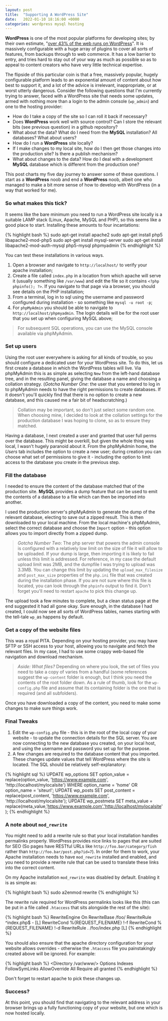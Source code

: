 ```yaml
---
layout: post
title:  "Supporting A WordPress Site"
date:   2022-01-10 18:16:00 +0000
categories: wordpress mysql hosting
---
```

**WordPress** is one of the most popular platforms for developing sites; by their own estimate, "[over 43% of the web runs on WordPress][wordpress-feature-blurb]". It is massively configurable with a huge array of plugins to cover all sorts of features, from backups through to web commerce. It has a low barrier to entry, and tries hard to stay out of your way as much as possible so as to appeal to content creators who have very little technical expertise.

The flipside of this particular coin is that a free, massively popular, hugely configurable platform leads to an exponential amount of content about how best to support it, and a lot of the advice is irrelevant, inappropriate, or at worst utterly dangerous. Consider the following questions that I'm currently trying to answer, faced with a WordPress site that needs some updates, armed with nothing more than a login to the admin console (`wp_admin`) and one to the hosting provider:

- How do I take a copy of the site so I can roll it back if necessary?
- Does **WordPress** work well with source control? Can I store the relevant bits (see previous question) in a github repository?
- What about the data? What do I need from the **MySQL** installation? All databases? What about users?
- How do I run a **WordPress** site locally?
- If I make changes to my local site, how do I then get those changes into the production site? Is there a publish mechanism?
- What about changes to the data? How do I deal with a development **MySQL** database which is different from the production one? 

This post charts my five day journey to answer some of these questions. I start as a **WordPress** noob and end a **WordPress** noob, albeit one who managed to make a bit more sense of how to develop with WordPress (in a way that worked for me).

### So what makes this tick?

It seems like the bare minimum you need to run a WordPress site locally is a suitable LAMP stack (Linux, Apache, MySQL and PHP), so this seems like a good place to start. Installing these amounts to four incantations:

{% highlight bash %}
sudo apt-get install apache2
sudo apt-get install php5 libapache2-mod-php5
sudo apt-get install mysql-server
sudo apt-get install libapache2-mod-auth-mysql php5-mysql phpmyadmin
{% endhighlight %}

You can test these installations in various ways.

1. Open a browser and navigate to `http://localhost/` to verify your apache installation;
2. Create a file called `index.php` in a location from which apache will serve it (usually something like `/var/www`) and edit the file so it contains `<?php phpinfo(); ?>`. If you navigate to that page via a browser, you should see details on the PHP installation;
3. From a terminal, log in to sql using the username and password configured during installation - so something like `mysql -u root -p`;
4. For `phpMyAdmin` you should be able to navigate to `http://localhost/phpmyadmin`. The login details will be for the root user that you set up when configuring MySQL above;

> For subsequent SQL operations, you can use the MySQL console available via phpMyAdmin.

### Set up users

Using the root user everywhere is asking for all kinds of trouble, so you should configure a dedicated user for your WordPress site. To do this, let us first create a database in which the WordPress tables will live. Via phpMyAdmin this is as simple as selecting `New` from the left-hand database tree, and in the resulting panel, giving the database a name and choosing a collation strategy. (_Gotcha Number One_: the user that you entered to log in to phpMyAdmin needs to have the right permissions to create databases. If it doesn't you'll quickly find that there is no option to create a new database, and this caused me a fair bit of headscratching.)

> Collation may be important, so don't just select some random one. When choosing mine, I decided to look at the collation settings for the production database I was hoping to clone, so as to ensure they matched.

Having a database, I next created a user and granted that user full perms over the database. This might be overkill, but given the whole thing was local, I wasn't hugely paranoid about it. From the phpMyAdmin home, the _Users_ tab includes the option to create a new user; during creation you can choose what set of permissions to give it - including the option to limit access to the database you create in the previous step.

### Fill the database

I needed to ensure the content of the database matched that of the production site. **MySQL** provides a dump feature that can be used to emit the contents of a database to a file which can then be imported into another. 

I used the production server's phpMyAdmin to generate the dump of the relevant database, electing to save out a zipped result. This is then downloaded to your local machine. From the local machine's phpMyAdmin, select the correct database and choose the `Import` option - this option allows you to import directly from a zipped dump.

> _Gotcha Number Two_: The php server that powers the admin console is configured with a relatively low limit on the size of file it will allow to be uploaded. If your dump is large, then importing it is likely to fail unless this limit is addressed. For reference, in my case the default upload limit was 2MB, and the dumpfile I was trying to upload was 3.3MB. You can change this limit by updating the `upload_max_filesize` and `post_max_size` properties of the `php.ini` file that was created during the installation phase. If you are not sure where this file is located, you can look through the `phpinfo` output to find it. Don't forget you'll need to restart `apache` to pick this change up.

The upload took a few minutes to complete, but a clean status page at the end suggested it had all gone okay. Sure enough, in the database I had created, I could now see all sorts of WordPress tables, names starting with the tell-tale `wp_`as happens by default.

### Get a copy of the website files

This was a royal PITA. Depending on your hosting provider, you may have SFTP or SSH access to your host, allowing you to navigate and fetch the relevant files. In my case, I had to use some crappy web-based file navigation and download mechanism.

> _Aside: What files?_ Depending on where you look, the set of files you need to take a copy of varies from a handful (some references suggest the `wp-content` folder is enough, but I think you need the contents of the root folder down. As a rule of thumb, look for the `wp-config.php` file and assume that its containing folder is the one that is required (and all subfolders).

Once you have downloaded a copy of the content, you need to make some changes to make sure things work.

### Final Tweaks

1. Edit the `wp-config.php` file - this is in the root of the local copy of your website - to update the connection details for the SQL server. You are now connecting to the new database you created, on your local host, and using the username and password you set up for the purpose.
2. A few changes are required to the database content that you imported. These changes update values that tell WordPress where the site is located. The SQL should be relatively self-explanatory:

{% highlight sql %}
UPDATE wp_options SET option_value = replace(option_value, 'https://www.example.com', 'http://localhost/mylocalsite') WHERE option_name = 'home' OR option_name = 'siteurl';
UPDATE wp_posts SET post_content = replace(post_content, 'https://www.example.com', 'http://localhost/mylocalsite');
UPDATE wp_postmeta SET meta_value = replace(meta_value,'https://www.example.com','http://localhost/mylocalsite');
{% endhighlight %}

### A note about `mod_rewrite`

You might need to add a rewrite rule so that your local installation handles permalinks properly. WordPress provides nice links to pages that are suited for SEO (So pages have RESTful URLs like `http://foo.bar/category/fish` rather than `http://foo.bar/post.php?id=7`). In order for them to work, your Apache installation needs to have `mod_rewrite` installed and enabled, and you need to provide a rewrite rule that can be used to translate these links into the correct content.

On my Apache installation `mod_rewrite` was disabled by default. Enabling it is as simple as:

{% highlight bash %}
sudo a2enmod rewrite
{% endhighlight %}

The rewrite rule required for WordPress permalinks looks like this (this can be put in a file called `.htaccess` that sits alongside the rest of the site):

{% highlight bash %}
<IfModule mod_rewrite.c>
  RewriteEngine On
  RewriteBase /foo/
  RewriteRule ^index\.php$ - [L]
  RewriteCond %{REQUEST_FILENAME} !-f
  RewriteCond %{REQUEST_FILENAME} !-d
  RewriteRule . /foo/index.php [L]
</IfModule>
{% endhighlight %}

You should also ensure that the apache directory configuration for your website allows overrides - otherwise the `.htaccess` file you painstakingly created above will be ignored. For example:

{% highlight bash %}
<Directory /var/www/>
        Options Indexes FollowSymLinks
        AllowOverride All
        Require all granted
</Directory>
{% endhighlight %}

Don't forget to restart apache to pick these changes up.

### Success?

At this point, you should find that navigating to the relevant address in your browser brings up a fully functioning copy of your website, but one which is now hosted locally.

[wordpress-feature-blurb]: https://wordpress.com/features/
